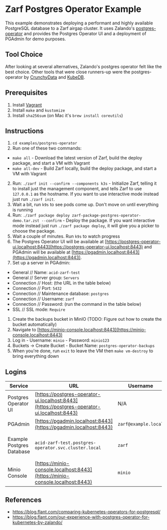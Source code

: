 # Zarf Postgres Operator Example

This example demonstrates deploying a performant and highly available PostgreSQL database to a Zarf airgap cluster. It uses Zalando's [postgres-operator](https://github.com/zalando/postgres-operator) and provides the Postgres Operator UI and a deployment of PGAdmin for demo purposes.

## Tool Choice

After looking at several alternatives, Zalando's postgres operator felt like the best choice. Other tools that were close runners-up were the postgres-operator by [CrunchyData](https://github.com/CrunchyData/postgres-operator) and [KubeDB](https://github.com/kubedb/operator).

## Prerequisites

1. Install [Vagrant](https://www.vagrantup.com/)
2. Install `make` and `kustomize`
1. Install `sha256sum` (on Mac it's `brew install coreutils`)

## Instructions

1. `cd examples/postgres-operator`
1. Run one of these two commands:
  - `make all` - Download the latest version of Zarf, build the deploy package, and start a VM with Vagrant
  - `make all-dev` - Build Zarf locally, build the deploy package, and start a VM with Vagrant
2. Run: `./zarf init --confirm --components k3s` - Initialize Zarf, telling it to install just the management component, and tells Zarf to use `127.0.0.1` as the hostname. If you want to use interactive mode instead just run `./zarf init`.
3. Wait a bit, run `k9s` to see pods come up. Don't move on until everything is running
4. Run: `./zarf package deploy zarf-package-postgres-operator-demo.tar.zst --confirm` - Deploy the package. If you want interactive mode instead just run `./zarf package deploy`, it will give you a picker to choose the package.
5. Wait a couple of minutes. Run `k9s` to watch progress
6. The Postgres Operator UI will be available at [https://postgres-operator-ui.localhost:8443](https://postgres-operator-ui.localhost:8443) and PGAdmin will be available at [https://pgadmin.localhost:8443](https://pgadmin.localhost:8443).
7. Set up a server in PGAdmin:
  - General // Name: `acid-zarf-test`
  - General // Server group: `Servers`
  - Connection // Host: (the URL in the table below)
  - Connection // Port: `5432`
  - Connection // Maintenance database: `postgres`
  - Connection // Username: `zarf`
  - Connection // Password: (run the command in the table below)
  - SSL // SSL mode: `Require`
1. Create the backups bucket in MinIO (TODO: Figure out how to create the bucket automatically)
  1. Navigate to [https://minio-console.localhost:8443](https://minio-console.localhost:8443)
  1. Log in - Username: `minio` - Password: `minio123`
  1. Buckets -> Create Bucket
    - Bucket Name: `postgres-operator-backups`
1. When you're done, run `exit` to leave the VM then `make vm-destroy` to bring everything down



## Logins

| Service                   | URL                                                                                        | Username             | Password                                                                                                                                                   |
| ------------------------- | ------------------------------------------------------------------------------------------ | -------------------- | ---------------------------------------------------------------------------------------------------------------------------------------------------------- |
| Postgres Operator UI      | [https://postgres-operator-ui.localhost:8443](https://postgres-operator-ui.localhost:8443) | N/A                  | N/A                                                                                                                                                        |
| PGAdmin                   | [https://pgadmin.localhost:8443](https://pgadmin.localhost:8443)                           | `zarf@example.local` | Run: `zarf tools get-admin-password`                                                                                                                       |
| Example Postgres Database | `acid-zarf-test.postgres-operator.svc.cluster.local`                                       | `zarf`               | Run: `echo $(kubectl get secret zarf.acid-zarf-test.credentials.postgresql.acid.zalan.do -n postgres-operator --template={{.data.password}} \| base64 -d)` |
| Minio Console             | [https://minio-console.localhost:8443](https://minio-console.localhost:8443)               | `minio`              | `minio123`                                                                                                                                                 |

## References
- https://blog.flant.com/comparing-kubernetes-operators-for-postgresql/
- https://blog.flant.com/our-experience-with-postgres-operator-for-kubernetes-by-zalando/
